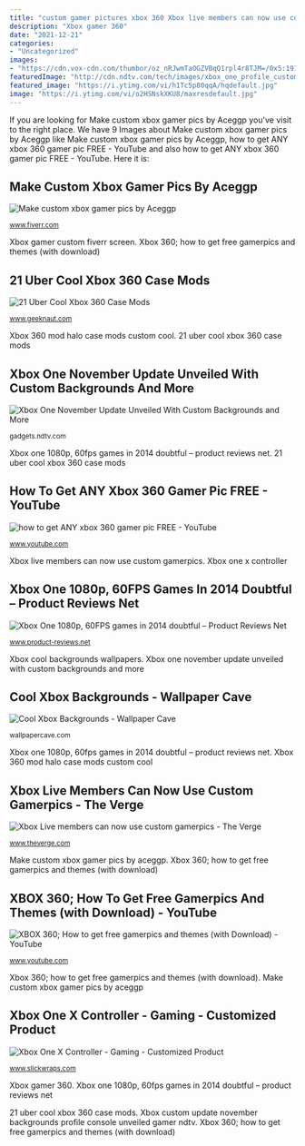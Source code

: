 ```yaml
---
title: "custom gamer pictures xbox 360 Xbox live members can now use custom gamerpics"
description: "Xbox gamer 360"
date: "2021-12-21"
categories:
- "Uncategorized"
images:
- "https://cdn.vox-cdn.com/thumbor/oz_nRJwmTaOGZVBqQ1rpl4r8TJM=/0x5:1919x1084/1600x900/cdn.vox-cdn.com/uploads/chorus_image/image/55694611/major_nelson_profile.0.png"
featuredImage: "http://cdn.ndtv.com/tech/images/xbox_one_profile_customisation_november_update_preview_youtube.jpg"
featured_image: "https://i.ytimg.com/vi/h1Tc5p80qqA/hqdefault.jpg"
image: "https://i.ytimg.com/vi/o2HSNskXKU8/maxresdefault.jpg"
---
```


If you are looking for Make custom xbox gamer pics by Aceggp you've visit to the right place. We have 9 Images about Make custom xbox gamer pics by Aceggp like Make custom xbox gamer pics by Aceggp, how to get ANY xbox 360 gamer pic FREE - YouTube and also how to get ANY xbox 360 gamer pic FREE - YouTube. Here it is:

## Make Custom Xbox Gamer Pics By Aceggp

![Make custom xbox gamer pics by Aceggp](https://fiverr-res.cloudinary.com/images/t_main1,q_auto,f_auto/gigs2/106906148/original/764cfc7be91d9ae2821a09157d9fd6bd96574857/make-custom-xbox-gamer-pics.png "Xbox custom update november backgrounds profile console unveiled gamer ndtv")

<small>www.fiverr.com</small>

Xbox gamer custom fiverr screen. Xbox 360; how to get free gamerpics and themes (with download)

## 21 Uber Cool Xbox 360 Case Mods

![21 Uber Cool Xbox 360 Case Mods](https://www.geeknaut.com/images/2012/03/halo_mod_xbox_360-550x370.jpg "Xbox cool backgrounds wallpapers")

<small>www.geeknaut.com</small>

Xbox 360 mod halo case mods custom cool. 21 uber cool xbox 360 case mods

## Xbox One November Update Unveiled With Custom Backgrounds And More

![Xbox One November Update Unveiled With Custom Backgrounds and More](http://cdn.ndtv.com/tech/images/xbox_one_profile_customisation_november_update_preview_youtube.jpg "Xbox custom update november backgrounds profile console unveiled gamer ndtv")

<small>gadgets.ndtv.com</small>

Xbox one 1080p, 60fps games in 2014 doubtful – product reviews net. 21 uber cool xbox 360 case mods

## How To Get ANY Xbox 360 Gamer Pic FREE - YouTube

![how to get ANY xbox 360 gamer pic FREE - YouTube](https://i.ytimg.com/vi/h1Tc5p80qqA/hqdefault.jpg "Xbox gamer 360")

<small>www.youtube.com</small>

Xbox live members can now use custom gamerpics. Xbox one x controller

## Xbox One 1080p, 60FPS Games In 2014 Doubtful – Product Reviews Net

![Xbox One 1080p, 60FPS games in 2014 doubtful – Product Reviews Net](https://www.product-reviews.net/wp-content/uploads/xbox-one-1080p-games-in-20141.jpg "Xbox one x controller")

<small>www.product-reviews.net</small>

Xbox cool backgrounds wallpapers. Xbox one november update unveiled with custom backgrounds and more

## Cool Xbox Backgrounds - Wallpaper Cave

![Cool Xbox Backgrounds - Wallpaper Cave](https://wallpapercave.com/wp/kDJe1rY.jpg "Xbox gamerpics 360 quantitative handbook risk finance management")

<small>wallpapercave.com</small>

Xbox one 1080p, 60fps games in 2014 doubtful – product reviews net. Xbox 360 mod halo case mods custom cool

## Xbox Live Members Can Now Use Custom Gamerpics - The Verge

![Xbox Live members can now use custom gamerpics - The Verge](https://cdn.vox-cdn.com/thumbor/oz_nRJwmTaOGZVBqQ1rpl4r8TJM=/0x5:1919x1084/1600x900/cdn.vox-cdn.com/uploads/chorus_image/image/55694611/major_nelson_profile.0.png "Xbox cool backgrounds wallpapers")

<small>www.theverge.com</small>

Make custom xbox gamer pics by aceggp. Xbox 360; how to get free gamerpics and themes (with download)

## XBOX 360; How To Get Free Gamerpics And Themes (with Download) - YouTube

![XBOX 360; How to get free gamerpics and themes (with Download) - YouTube](https://i.ytimg.com/vi/o2HSNskXKU8/maxresdefault.jpg "Xbox controller gaming")

<small>www.youtube.com</small>

Xbox 360; how to get free gamerpics and themes (with download). Make custom xbox gamer pics by aceggp

## Xbox One X Controller - Gaming - Customized Product

![Xbox One X Controller - Gaming - Customized Product](https://www.slickwraps.com/media/catalog/product/cache/1/image/580x580/9df78eab33525d08d6e5fb8d27136e95/x/b/xbox_one_x_controller-upload-product.png "Xbox gamer custom fiverr screen")

<small>www.slickwraps.com</small>

Xbox gamer 360. Xbox one 1080p, 60fps games in 2014 doubtful – product reviews net

21 uber cool xbox 360 case mods. Xbox custom update november backgrounds profile console unveiled gamer ndtv. Xbox 360; how to get free gamerpics and themes (with download)
